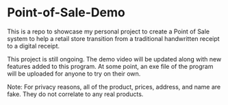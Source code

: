 # Point-of-Sale-Demo
This is a repo to showcase my personal project to create a Point of Sale system to help a retail store transition from a traditional handwritten receipt to a digital receipt. 

This project is still ongoing. The demo video will be updated along with new features added to this program. At some point, an exe file of the program will be uploaded for anyone to try on their own.

Note: For privacy reasons, all of the product, prices, address, and name are fake. They do not correlate to any real products.
